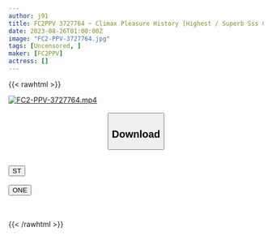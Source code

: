 ```yaml
---
author: j91
title: FC2PPV 3727764 ~ Climax Pleasure History [Highest / Superb Sss Class] * Estimated Over 1 Liter * Neat And Clean Squirting Girl Who Looks Too Good In A Ponytail And A Large Amount Of Squirting And Vaginal Cum Shot♥
date: 2023-08-26T01:00:00Z
image: "FC2-PPV-3727764.jpg"
tags: [Uncensored, ]
maker: [FC2PPV]
actress: []
---
```



{{< rawhtml >}}

<div class="video" data-videoid="1R3zYJqPJDfpkV">
    <a href="javascript:;">
        <img src="https://my.j91.asia/posts/FC2-PPV-3727764/FC2-PPV-3727764.jpg" width="WIDTH" height="HEIGHT" alt="FC2-PPV-3727764.mp4" loading="lazy">
    </a>
</div>

<script type="text/javascript" src="https://j91.asia/asset/on-demand-st.js"></script>

<br>
  <link rel="stylesheet" href="https://j91.asia/asset/bs5.css">
  
  <center>
  <button class="btn btn-primary" type="button" data-bs-toggle="collapse" data-bs-target=".multi-collapse" aria-expanded="false" aria-controls="multiCollapseExample1 multiCollapseExample2"><h2>Download</h2></button></center>
</p>
<div class="row">
  <div class="col">
    <div class="collapse multi-collapse" id="multiCollapseExample1">
      <div class="card card-body">
	      	      <br>
<div class="buttons">  
<a href="https://streamtape.to/v/1R3zYJqPJDfpkV"><button class="btn-hover color-3"><i class="fa fa-download"></i> ST</button></a></div>
    </div>
  </div>
</div>
  <div class="col">
    <div class="collapse multi-collapse" id="multiCollapseExample2">
      <div class="card card-body">
	      <br>
<div class="buttons">
    <a href="https://oneupload.to/rlsihbm863d8"><button class="btn-hover color-9"><i class="fa fa-download"></i> ONE</button></a></div>
<br><br>
      </div>
    </div>
  </div>
</div>

{{< /rawhtml >}}